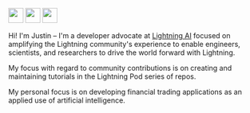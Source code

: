 <img src ="https://img.shields.io/badge/Lightning-000000?style=for-the-badge&logo=pytorch-lightning&logoColor=white" height="30"/> <img src ="https://img.shields.io/badge/W&B-000000.svg?style=for-the-badge&logo=weightsandbiases&logoColor=white" height="30"/>  <img src ="https://img.shields.io/badge/Supabase-000000?style=for-the-badge&logo=supabase&logoColor=white" height="30"/>

Hi! I'm Justin – I'm a developer advocate at [Lightning AI](https://lightning.ai) focused on amplifying the Lightning community's experience to enable engineers, scientists, and researchers to drive the world forward with Lightning.

My focus with regard to community contributions is on creating and maintaining tutorials in the Lightning Pod series of repos. 

My personal focus is on developing financial trading applications as an applied use of artificial intelligence.

<!-- Aside from my work here, you can also check out what I've shared on my Lightning [profile](https://lightning.ai/JustinGoheen/apps) and in my [blog](https://justingoheen.github.io/blog/). -->

<!-- <img src ="https://img.shields.io/badge/Next.js-000000.svg?style=for-the-badge&logo=nextdotjs&logoColor=white" height="30"/> -->
